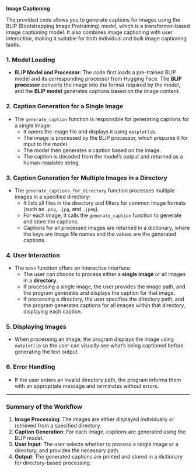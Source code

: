 **Image Captioning**

The provided code allows you to generate captions for images using the BLIP (Bootstrapping Image Pretraining) model, which is a transformer-based image captioning model. 
It also combines image captioning with user interaction, making it suitable for both individual and bulk image captioning tasks.

### **1. Model Loading**
- **BLIP Model and Processor**: The code first loads a pre-trained BLIP model and its corresponding processor from Hugging Face. The **BLIP processor** converts the image into the format required by the model, and the **BLIP model** generates captions based on the image content.

### **2. Caption Generation for a Single Image**
- The `generate_caption` function is responsible for generating captions for a single image:
  - It opens the image file and displays it using `matplotlib`.
  - The image is processed by the BLIP processor, which prepares it for input to the model.
  - The model then generates a caption based on the image.
  - The caption is decoded from the model’s output and returned as a human-readable string.

### **3. Caption Generation for Multiple Images in a Directory**
- The `generate_captions_for_directory` function processes multiple images in a specified directory:
  - It lists all files in the directory and filters for common image formats (such as `.png`, `.jpg`, and `.jpeg`).
  - For each image, it calls the `generate_caption` function to generate and store the captions.
  - Captions for all processed images are returned in a dictionary, where the keys are image file names and the values are the generated captions.

### **4. User Interaction**
- The `main` function offers an interactive interface:
  - The user can choose to process either a **single image** or all images in a **directory**.
  - If processing a single image, the user provides the image path, and the program generates and displays the caption for that image.
  - If processing a directory, the user specifies the directory path, and the program generates captions for all images within that directory, displaying each caption.

### **5. Displaying Images**
- When processing an image, the program displays the image using `matplotlib` so the user can visually see what’s being captioned before generating the text output.

### **6. Error Handling**
- If the user enters an invalid directory path, the program informs them with an appropriate message and terminates without errors.

---

### **Summary of the Workflow**
1. **Image Processing**: The images are either displayed individually or retrieved from a specified directory.
2. **Caption Generation**: For each image, captions are generated using the BLIP model.
3. **User Input**: The user selects whether to process a single image or a directory, and provides the necessary path.
4. **Output**: The generated captions are printed and stored in a dictionary for directory-based processing.

